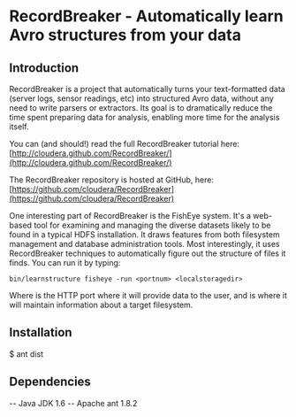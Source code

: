 RecordBreaker - Automatically learn Avro structures from your data
========================================================================================

Introduction
----------------------------------------------------------------------------------------
RecordBreaker is a project that automatically turns your text-formatted data (server logs, sensor readings, etc) into structured Avro data, without any need to write parsers or extractors.  Its goal is to dramatically reduce the time spent preparing data for analysis, enabling more time for the analysis itself.

You can (and should!) read the full RecordBreaker tutorial here: [http://cloudera.github.com/RecordBreaker/](http://cloudera.github.com/RecordBreaker/)

The RecordBreaker repository is hosted at GitHub, here:
[https://github.com/cloudera/RecordBreaker](https://github.com/cloudera/RecordBreaker)

One interesting part of RecordBreaker is the FishEye system.  It's a
web-based tool for examining and managing the diverse datasets likely
to be found in a typical HDFS installation.  It draws features from
both filesystem management and database administration tools.  Most
interestingly, it uses RecordBreaker techniques to automatically
figure out the structure of files it finds.  You can run it by typing:



    bin/learnstructure fisheye -run <portnum> <localstoragedir>



Where <portnum> is the HTTP port where it will provide data to the
user, and <localstoreagedir> is where it will maintain information
about a target filesystem.    


Installation
----------------------------------------------------------------------------------------
$ ant dist


Dependencies
----------------------------------------------------------------------------------------
-- Java JDK 1.6
-- Apache ant 1.8.2

